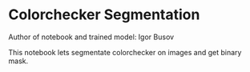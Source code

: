 # Colorchecker Segmentation

Author of notebook and trained model: Igor Busov

This notebook lets segmentate colorchecker on images and get binary mask.